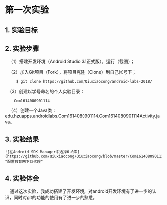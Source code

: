 # 第一次实验 

## 1. 实验目标

## 2. 实验步骤
      
    （1）搭建开发环境（Android Studio 3.1正式版），运行（截图）；
    
    （2）加入Git项目（Fork），将项目克隆（Clone）到自己帐号下；
    
         $ git clone https://github.com/Qiuxiaocong/android-labs-2018/
         
    （3）创建以学号命名的个人实验目录：
    
        Com1614080901114
        
    （4）创建一个Java类：edu.hzuapps.androidlabs.Com1614080901114.Com1614080901114Activity.java。
     

## 3. 实验结果  

    ![在Android SDK Manager中选择6.0库](https://github.com/Qiuxiaocong/Qiuxiaocong/blob/master/Com1614080901114/Com1614080901114.png "配置教育网下载代理"

## 4. 实验体会

     通过这次实验，我成功搭建了开发环境，对android开发环境有了进一步的认识，同时对git的功能的使用有了进一步的熟悉。

